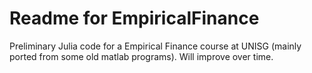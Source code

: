 Readme for EmpiricalFinance
===========================

Preliminary Julia code for a Empirical Finance course at UNISG (mainly ported from some old matlab programs). Will improve over time.